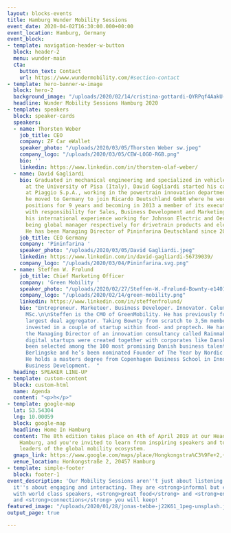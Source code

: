 ```yaml
---
layout: blocks-events
title: Hamburg Wunder Mobility Sessions
event_date: 2020-04-02T16:30:00.000+00:00
event_location: Hamburg, Germany
event_block:
- template: navigation-header-w-button
  block: header-2
  menu: wunder-main
  cta:
    button_text: Contact
    url: https://www.wundermobility.com/#section-contact
- template: hero-banner-w-image
  block: hero-2
  background_image: "/uploads/2020/02/14/cristina-gottardi-QYRPqf4AakU-unsplash.jpg"
  headline: Wunder Mobility Sessions Hamburg 2020
- template: speakers
  block: speaker-cards
  speakers:
  - name: Thorsten Weber
    job_title: CEO
    company: ZF Car eWallet
    speaker_photo: "/uploads/2020/03/05/Thorsten Weber sw.jpeg"
    company_logo: "/uploads/2020/03/05/CEW-LOGO-RGB.png"
    bio: ''
    linkedin: https://www.linkedin.com/in/thorsten-olaf-weber/
  - name: David Gagliardi
    bio: Graduated in mechanical engineering and specialized in vehicle engineering
      at the University of Pisa (Italy), David Gagliardi started his career in Italy
      at Piaggio S.p.A., working in the powertrain innovation department. In 2005
      he moved to Germany to join Ricardo Deutschland GmbH where he worked in different
      positions for 9 years and becoming in 2013 a member of its executive board,
      with responsibility for Sales, Business Development and Marketing.  He extended
      his international experience working for Johnson Electric and Oerlikon Graziano,
      being global manager respectively for drivetrain products and electric drives.
      He has been Managing Director of Pininfarina Deutschland since 2018.
    job_title: CEO Germany
    company: 'Pininfarina '
    speaker_photo: "/uploads/2020/03/05/David Gagliardi.jpeg"
    linkedin: https://www.linkedin.com/in/david-gagliardi-56739039/
    company_logo: "/uploads/2020/03/04/Pininfarina.svg.png"
  - name: Steffen W. Frølund
    job_title: Chief Marketing Officer
    company: 'Green Mobility '
    speaker_photo: "/uploads/2020/02/27/Steffen-W.-Frølund-Bownty-e1401416773807.jpg"
    company_logo: "/uploads/2020/02/14/green-mobility.png"
    linkedin: https://www.linkedin.com/in/steffenfrolund/
    bio: "Entrepreneur. Marketeer. Business Developer. Innovator. Columnist. Investor.
      MSc.\n\nSteffen is the CMO of GreenMobility. He has previously founded Europe’s
      largest deal aggregator. Taking Bownty from scratch to 3,5m members. He has
      invested in a couple of startup within food- and proptech. He has since been
      the Managing Director of an innovation consultancy called Rainmaking where successful
      digital startups were created together with corporates like Danske Bank. He’s
      been selected among the 100 most promising Danish business talent by newspaper
      Berlingske and he’s been nominated Founder of The Year by Nordic Startup Awards.
      He holds a masters degree from Copenhagen Business School in Innovation and
      Business Development.  "
  heading: SPEAKER LINE-UP
- template: custom-content
  block: custom-html
  name: Agenda
  content: "<p>h</p>"
- template: google-map
  lat: 53.54304
  lng: 10.00059
  block: google-map
  headline: Home In Hamburg
  content: The 8th edition takes place on 4th of April 2019 at our Headquarters in
    Hamburg, and you're invited to learn from inspiring speakers and to connect with
    leaders of the global mobility ecosystem.
  gmaps_link: https://www.google.com/maps/place/Hongkongstra%C3%9Fe+2,+20457+Hamburg/data=!4m2!3m1!1s0x47b18efc49761015:0x4a9d0b4a925d10eb?sa=X&ved=2ahUKEwi37I_Om6XhAhXREVAKHX2aAE8Q8gEwAHoECAoQAQ
  venue_location: Honkongstraße 2, 20457 Hamburg
- template: simple-footer
  block: footer-1
event_description: 'Our Mobility Sessions aren''t just about listening and learning;
  it''s about engaging and interacting. They are <strong>informal but exclusive</strong>,
  with world class speakers, <strong>great food</strong> and <strong>entertainment</strong>,
  and <strong>connections</strong> you will keep! '
featured_image: "/uploads/2020/01/28/jonas-tebbe-j22K61_1peg-unsplash.jpg"
output_page: true

---
```

